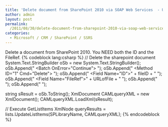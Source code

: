 ```yaml
---
title: 'Delete document from SharePoint 2010 via SOAP Web Services  - UpdateListItems'
author: admin
layout: post
permalink: 
  /2011/08/30/delete-document-from-sharepoint-2010-via-soap-web-services-updatelistitems/
categories:
  - Microsoft / CRM / SharePoint / SSRS
---
```



Delete a document from SharePoint 2010. You NEED both the ID and the FileRef.
{% codeblock lang:csharp %}
// Delete the sharepoint document
System.Text.StringBuilder oSb = new System.Text.StringBuilder();
oSb.Append("     <Batch OnError=\"Continue\"> ");
oSb.Append("         <Method ID=\"1\" Cmd=\"Delete\"> ");
oSb.Append("             <Field Name=\"ID\">" + fileID + "</Field> ");
oSb.Append("             <Field Name=\"FileRef\">" + URLofFile + "</Field> ");
oSb.Append("        </Method>");
oSb.Append("    </Batch>");
 
string sResult = oSb.ToString();
XmlDocument CAMLqueryXML = new XmlDocument();
CAMLqueryXML.LoadXml(sResult);
 
// Execute GetListItems
XmlNode queryResults = lists.UpdateListItems(SPLibraryName, CAMLqueryXML);
{% endcodeblock %}